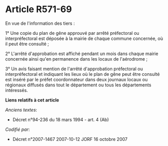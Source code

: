 # Article R571-69

En vue de l'information des tiers :

1° Une copie du plan de gêne approuvé par arrêté préfectoral ou interpréfectoral est déposée à la mairie de chaque commune
concernée, où il peut être consulté ;

2° L'arrêté d'approbation est affiché pendant un mois dans chaque mairie concernée ainsi qu'en permanence dans les locaux de
l'aérodrome ;

3° Un avis faisant mention de l'arrêté d'approbation préfectoral ou interpréfectoral et indiquant les lieux où le plan de
gêne peut être consulté est inséré par le préfet coordonnateur dans deux journaux locaux ou régionaux diffusés dans tout le
département ou tous les départements intéressés.

**Liens relatifs à cet article**

_Anciens textes_:

  - Décret n°94-236 du 18 mars 1994 - art. 4 (Ab)

_Codifié par_:

  - Décret n°2007-1467 2007-10-12 JORF 16 octobre 2007
